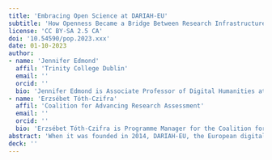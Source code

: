 ```yaml
---
title: 'Embracing Open Science at DARIAH-EU'
subtitle: 'How Openness Became a Bridge Between Research Infrastructure Strategy and Research Realities in the Arts and Humanities'
license: 'CC BY-SA 2.5 CA'
doi: '10.54590/pop.2023.xxx'
date: 01-10-2023
author: 
- name: 'Jennifer Edmond'
  affil: 'Trinity College Dublin'
  email: ''
  orcid: ''
  bio: 'Jennifer Edmond is Associate Professor of Digital Humanities at Trinity College Dublin, Co-director of the Trinity Center for Digital Humanities, Director of the MPhil in Digital Humanities and Culture and a funded Investigator of the SFI ADAPT Centre. Jennifer served as Director of the pan-European research infrastructure for the arts and humanities, DARIAH-EU from 2017-2022.'
- name: 'Erzsébet Tóth-Czifra'
  affil: 'Coalition for Advancing Research Assessment'
  email: ''
  orcid: ''
  bio: 'Erzsébet Tóth-Czifra is Programme Manager for the Coalition for Advancing Research Assessment (CoARA). Erzsébet served as Open Science Officer at the pan-European research infrastructure for the arts and humanities, DARIAH-EU from 2018-2023.'
abstract: 'When it was founded in 2014, DARIAH-EU, the European digital research infrastructure for arts and humanities, recognized the importance of open science but did not place particular emphasis on it. In the time since, however, openness has come to rest at the heart of everything the infrastructure does. This piece will look at the process by which a research infrastructure comes to view itself as both a resource and champion for open science in their community, and how the contributions of such organizations can uniquely enhance openness in the arts and humanities.'
deck: ''
---
```


